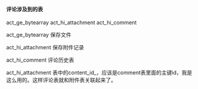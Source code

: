 #### 评论涉及到的表

act_ge_bytearray act_hi_attachment act_hi_comment

act_ge_bytearray 保存文件

act_hi_attachment 保存附件记录

act_hi_comment 评论历史表

act_hi_attachment 表中的content_id_，应该是comment表里面的主键id，我是这么用的。这样评论表就和附件表关联起来了。



